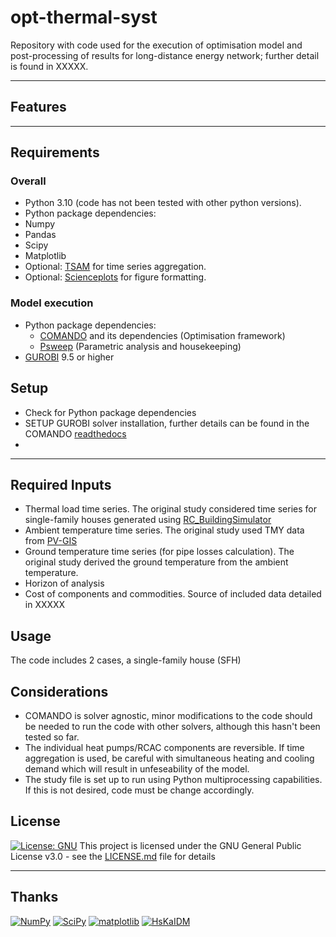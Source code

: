 # opt-thermal-syst

<!-- [![DOI](https://zenodo.org/badge/206265040.svg)](https://zenodo.org/badge/latestdoi/206265040) -->

Repository with  code used for the execution of optimisation model and post-processing of results for long-distance energy network; further detail is found in XXXXX.

---

## Features


---

## Requirements
### Overall 
 - Python 3.10 (code has not been tested with other python versions).
 - Python package dependencies:
 -   Numpy
 -   Pandas
 -   Scipy
 -   Matplotlib
 -   Optional: [TSAM](https://github.com/FZJ-IEK3-VSA/tsam) for time series aggregation.
 -   Optional: [Scienceplots](https://github.com/garrettj403/SciencePlots) for figure formatting.
 
### Model execution
 - Python package dependencies:
   - [COMANDO](https://jugit.fz-juelich.de/iek-10/public/optimization/comando) and its dependencies (Optimisation framework)
   - [Psweep](https://github.com/elcorto/psweep/tree/0.9.0) (Parametric analysis and housekeeping)
 - [GUROBI](https://www.gurobi.com/) 9.5 or higher

## Setup
 - Check for Python package dependencies
 - SETUP GUROBI solver installation, further details can be found in the COMANDO [readthedocs](https://comando.readthedocs.io/en/latest/interfaces.html#interfaces)
 - 
  
---
## Required Inputs

- Thermal load time series. The original study considered time series for single-family houses generated using [RC_BuildingSimulator](https://github.com/architecture-building-systems/RC_BuildingSimulator)
- Ambient temperature time series. The original study used TMY data from [PV-GIS](https://re.jrc.ec.europa.eu/pvg_tools/en/)
- Ground temperature time series (for pipe losses calculation). The original study derived the ground temperature from the ambient temperature.
- Horizon of analysis
- Cost of components and commodities. Source of included data detailed in XXXXX

## Usage

The code includes 2 cases, a single-family house (SFH)

## Considerations
- COMANDO is solver agnostic, minor modifications to the code should be needed to run the code with other solvers, although this hasn't been tested so far.
- The individual heat pumps/RCAC components are reversible. If time aggregation is used, be careful with simultaneous heating and cooling demand which will result in unfeseability of the model.
- The study file is set up to run using Python multiprocessing capabilities. If this is not desired, code must be change accordingly.

## License

[![License: GNU](https://img.shields.io/github/license/froido/universal_simulation_coupling_interface?style=flat-square)](LICENSE.md)
This project is licensed under the GNU General Public License v3.0 - see the [LICENSE.md](LICENSE.md) file for details

---

## Thanks

[![NumPy](https://img.shields.io/static/v1?label=numpy&message=NumPy&color=blue&style=flat-square&logo=github)](https://github.com/numpy/numpy)
[![SciPy](https://img.shields.io/static/v1?label=scipy&message=SciPy&color=blue&style=flat-square&logo=github)](https://github.com/scipy/scipy)
[![matplotlib](https://img.shields.io/static/v1?label=matplotlib&message=matplotlib&color=blue&style=flat-square&logo=github)](https://github.com/matplotlib/matplotlib)
[![HsKaIDM](https://img.shields.io/static/v1?label=HsKa-IDM&message=Pace3D&color=red&style=flat-square&logo=github)](https://www.hs-karlsruhe.de/en/research/hska-research-institutions/institute-for-digital-materials-science-idm/pace-3d-software/)
